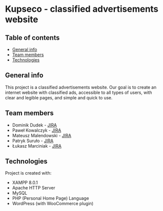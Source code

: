# Kupseco - classified advertisements website

## Table of contents
* [General info](#general-info)
* [Team members](#team-members)
* [Technologies](#technologies)

## General info
This project is a classified advertisements website.
Our goal is to create an internet website with classified ads, accessible to all types of users, with clear and legible pages, and simple and quick to use.
	
## Team members
* Dominik Dudek - [JIRA](https://projektzespolowy-sklep.atlassian.net/issues/?jql=assignee%20in%20(5f847496ce2442006fdeecbd)%20AND%20project%20%3D%20PROJ%20order%20by%20created%20DESC&atlOrigin=eyJpIjoiNDA2YjU5MjlmNzk2NDgyZjhmMWFjMjkzOGQ4YmNlM2YiLCJwIjoiaiJ9)
* Paweł Kowalczyk - [JIRA](https://projektzespolowy-sklep.atlassian.net/issues/?jql=assignee%20in%20(5f84997e0c96130069922bfd)%20AND%20project%20%3D%20PROJ%20order%20by%20created%20DESC&atlOrigin=eyJpIjoiZjNhMTVmZDE5NTNiNDE1OTg3MGUwOGMwNTk0NDEwMTAiLCJwIjoiaiJ9)
* Mateusz Malendowski - [JIRA](https://projektzespolowy-sklep.atlassian.net/issues/?jql=assignee%20in%20(5f99e46981b2880078b9ee09)%20AND%20project%20%3D%20PROJ%20order%20by%20created%20DESC&atlOrigin=eyJpIjoiYmQyZTcxNWY3Y2EyNDJiNGE0MmEyOGVhMzJiMDhmMWIiLCJwIjoiaiJ9)
* Patryk Suruło - [JIRA](https://projektzespolowy-sklep.atlassian.net/issues/?jql=assignee%20in%20(5f8ff592a9d4b3006ffdca56)%20AND%20project%20%3D%20PROJ%20order%20by%20created%20DESC&atlOrigin=eyJpIjoiYTU3M2I2OGI1ZmEyNGVmNmE1YTFiNDM0ZjcxYmZkYzciLCJwIjoiaiJ9)
* Łukasz Marciniak - [JIRA](https://projektzespolowy-sklep.atlassian.net/issues/?jql=assignee%20in%20(5f99e46981b2880078b9ee09)%20AND%20project%20%3D%20PROJ%20order%20by%20created%20DESC&atlOrigin=eyJpIjoiYmQyZTcxNWY3Y2EyNDJiNGE0MmEyOGVhMzJiMDhmMWIiLCJwIjoiaiJ9)

## Technologies
Project is created with:
* XAMPP 8.0.1
* Apache HTTP Server
* MySQL
* PHP (Personal Home Page) Language
* WordPress (with WooCommerce plugin)
